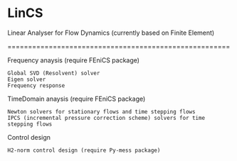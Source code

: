 # LinCS
Linear Analyser for Flow Dynamics (currently based on Finite Element)

======================================================

Frequency anaysis (require FEniCS package)

	Global SVD (Resolvent) solver
	Eigen solver
	Frequency response
	
TimeDomain anaysis (require FEniCS package)

	Newton solvers for stationary flows and time stepping flows
	IPCS (incremental pressure correction scheme) solvers for time stepping flows
	
Control design

	H2-norm control design (require Py-mess package)
